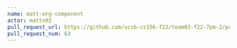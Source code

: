 ```yaml
---
name: matt-org-component
actor: mattn02
pull_request_url: https://github.com/ucsb-cs156-f22/team03-f22-7pm-2/pull/63
pull_request_num: 63
---
```

